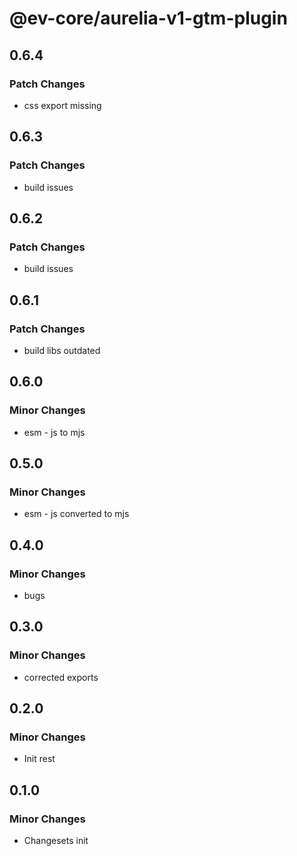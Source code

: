 # @ev-core/aurelia-v1-gtm-plugin

## 0.6.4

### Patch Changes

- css export missing

## 0.6.3

### Patch Changes

- build issues

## 0.6.2

### Patch Changes

- build issues

## 0.6.1

### Patch Changes

- build libs outdated

## 0.6.0

### Minor Changes

- esm - js to mjs

## 0.5.0

### Minor Changes

- esm - js converted to mjs

## 0.4.0

### Minor Changes

- bugs

## 0.3.0

### Minor Changes

- corrected exports

## 0.2.0

### Minor Changes

- Init rest

## 0.1.0

### Minor Changes

- Changesets init
